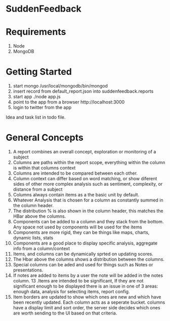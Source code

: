 SuddenFeedback
==============

Requirements
============
1. Node
2. MongoDB

Getting Started
===============
1. start mongo /usr/local/mongodb/bin/mongod
2. insert record from default_report.json into suddenfeedback.reports
3. start app ./node app.js
4. point to the app from a browser http://localhost:3000
5. login to twitter from the app

Idea and task list in todo file.

General Concepts
================
1. A report combines an overall concept, exploration or monitoring of a subject
2. Columns are paths within the report scope, everything within the column is within that columns context
3. Columns are intended to be compared between each other.
4. Column context can differ based on word matching, or show diferent sides of other more complex analysis such as sentiment, complexity, or distance from a subject
5. Columns always contain items as a the basic unit by default.
5. Whatever Analysis that is chosen for a column as constantly summed in the column header.
5. The distribution % is also shown in the column header, this matches the HBar above the columns.
6. Components can be added to a column and they stack from the bottom. Any space not used by components will be used for the items
7. Components are more rigid, they can be things like maps, charts, dynamic lists, stats
8. Components are a good place to display specific analysis, aggregate info from a column/context
9. Items, and columns can be dynamically sprted on updating scores.
10. The Hbar above the columns shows a distribution between the columns.
11. Special columns can be aded and used for things such as Notes or presentations.
12. If notes are added to items by a user the note will be added in the notes column.
13 .Items are intended to be significant, If they are not significant enough to be displayed there is an issue in one of 3 areas: enough data, analysis for selecting items, report config.
14. Item borders are updated to show which ones are new and which have been recently updated. Each column acts as a seperate bucket.
columns have a display limit and sort order, the server side decides which ones are worth sending to the UI based on that criteria.

